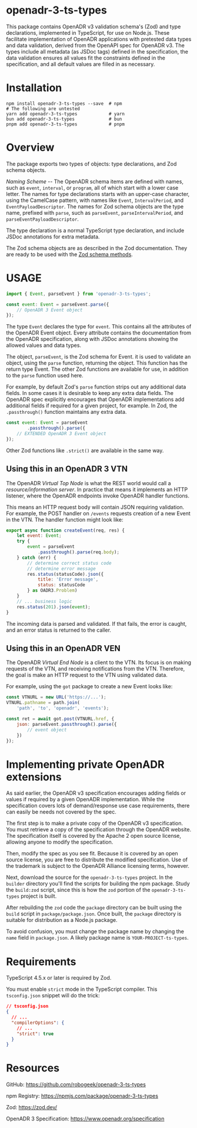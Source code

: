 # openadr-3-ts-types

This package contains OpenADR v3 validation schema's (Zod) and type declarations, implemented in TypeScript, for use on Node.js.  These facilitate implementation of OpenADR applications with pretested data types and data validation, derived from the OpenAPI spec for OpenADR v3.  The types include all metadata (as JSDoc tags) defined in the specification, the data validation ensures all values fit the constraints defined in the specification, and all default values are filled in as necessary.

# Installation

```shell
npm install openadr-3-ts-types --save  # npm
# The following are untested
yarn add openadr-3-ts-types            # yarn
bun add openadr-3-ts-types             # bun
pnpm add openadr-3-ts-types            # pnpm
```

# Overview

The package exports two types of objects: type declarations, and Zod schema objects.

_Naming Scheme_ -- The OpenADR schema items are defined with names, such as `event`, `interval`, or `program`, all of which start with a lower case letter.  The names for type declarations starts with an upper-case character, using the CamelCase pattern, with names like `Event`, `IntervalPeriod`, and `EventPayloadDescriptor`.  The names for Zod schema objects are the type name, prefixed with `parse`, such as `parseEvent`, `parseIntervalPeriod`, and `parseEventPayloadDescriptor`.

The type declaration is a normal TypeScript type declaration, and include JSDoc annotations for extra metadata.

The Zod schema objects are as described in the Zod documentation.  They are ready to be used with the [Zod schema methods](https://zod.dev/?id=schema-methods).

# USAGE

```js
import { Event, parseEvent } from 'openadr-3-ts-types';

const event: Event = parseEvent.parse({
    // OpenADR 3 Event object
});
```

The type `Event` declares the type for `event`.  This contains all the attributes of the OpenADR Event object.  Every attribute contains the documentation from the OpenADR specification, along with JSDoc annotations showing the allowed values and data types.

The object, `parseEvent`, is the Zod schema for Event.  it is used to validate an object, using the `parse` function, returning the object.  This function has the return type Event.  The other Zod functions are available for use, in addition to the `parse` function used here.

For example, by default Zod's `parse` function strips out any additional data fields.  In some cases it is desirable to keep any extra data fields.  The OpenADR spec explicitly encourages that OpenADR implementations add additional fields if required for a given project, for example.  In Zod, the `.passthrough()` function maintains any extra data.

```js
const event: Event = parseEvent
        .passthrough().parse({
    // EXTENDED OpenADR 3 Event object
});
```

Other Zod functions like `.strict()` are available in the same way.

## Using this in an OpenADR 3 VTN

The OpenADR _Virtual Top Node_ is what the REST world would call a _resource/information server_.  In practice that means it implements an HTTP listener, where the OpenADR endpoints invoke OpenADR handler functions.

This means an HTTP request body will contain JSON requiring validation.  For example, the POST handler on `/events` requests creation of a new Event in the VTN.  The handler function might look like:

```js
export async function createEvent(req, res) {
    let event: Event;
    try {
        event = parseEvent
            .passthrough().parse(req.body);
    } catch (err) {
        // determine correct status code
        // determine error message
        res.status(statusCode).json({
            title: 'Error message',
            status: statusCode
        } as OADR3.Problem)
    }
    // ... business logic
    res.status(201).json(event);
}
```

The incoming data is parsed and validated.  If that fails, the error is caught, and an error status is returned to the caller.

## Using this in an OpenADR VEN

The OpenADR _Virtual End Node_ is a client to the VTN.  Its focus is on making requests of the VTN, and receiving notifications from the VTN.  Therefore, the goal is make an HTTP request to the VTN using validated data.

For example, using the `got` package to create a new Event looks like:

```js
const VTNURL = new URL('https://...');
VTNURL.pathname = path.join(
    'path', 'to', 'openadr', 'events');

const ret = await got.post(VTNURL.href, {
    json: parseEvent.passthrough().parse({
        // event object
    })
});
```

# Implementing private OpenADR extensions

As said earlier, the OpenADR v3 specification encourages adding fields or values if required by a given OpenADR implementation.  While the specification covers lots of demand/response use case requirements, there can easily be needs not covered by the spec.

The first step is to make a private copy of the OpenADR v3 specification.  You must retrieve a copy of the specification through the OpenADR website.  The specification itself is covered by the Apache 2 open source license, allowing anyone to modify the specification.

Then, modify the spec as you see fit.  Because it is covered by an open source license, you are free to distribute the modified specification.  Use of the trademark is subject to the OpenADR Alliance licensing terms, however.

Next, download the source for the `openadr-3-ts-types` project.  In the `builder` directory you'll find the scripts for building the npm package.  Study the `build:zod` script, since this is how the `zod` portion of the `openadr-3-ts-types` project is built.

After rebuilding the `zod` code the `package` directory can be built using the `build` script in `package/package.json`.  Once built, the `package` directory is suitable for distribution as a Node.js package.

To avoid confusion, you must change the package name by changing the `name` field in `package.json`.  A likely package name is `YOUR-PROJECT-ts-types`.

# Requirements

TypeScript 4.5.x or later is required by Zod.

You must enable `strict` mode in the TypeScript compiler.  This `tsconfig.json` snippet will do the trick:

```json
// tsconfig.json
{
  // ...
  "compilerOptions": {
    // ...
    "strict": true
  }
}
```


# Resources

GitHub: https://github.com/robogeek/openadr-3-ts-types

npm Registry: https://npmjs.com/package/openadr-3-ts-types

Zod: https://zod.dev/

OpenADR 3 Specification: https://www.openadr.org/specification


